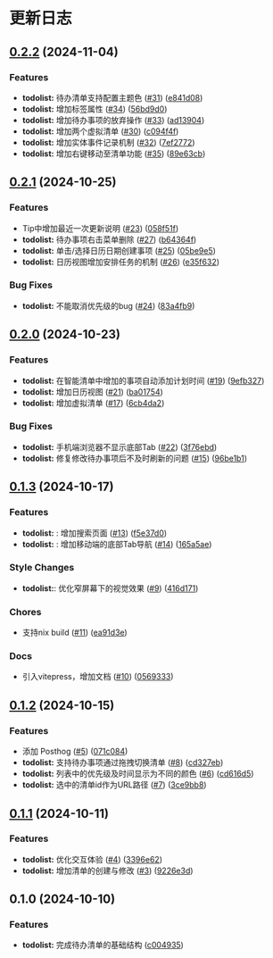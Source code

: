 # 更新日志

## [0.2.2](https://github.com/running-grass/qianmian/compare/0.2.1...0.2.2) (2024-11-04)


### Features

* **todolist:** 待办清单支持配置主题色 ([#31](https://github.com/running-grass/qianmian/issues/31)) ([e841d08](https://github.com/running-grass/qianmian/commit/e841d088a2dc4b6d944ed1c84550cb089d94553a))
* **todolist:** 增加标签属性 ([#34](https://github.com/running-grass/qianmian/issues/34)) ([56bd9d0](https://github.com/running-grass/qianmian/commit/56bd9d08bbb9c28682c56981ab090c3cedc8c829))
* **todolist:** 增加待办事项的放弃操作 ([#33](https://github.com/running-grass/qianmian/issues/33)) ([ad13904](https://github.com/running-grass/qianmian/commit/ad1390472bb2e0e1586eb27cdbf55236b78d92ef))
* **todolist:** 增加两个虚拟清单 ([#30](https://github.com/running-grass/qianmian/issues/30)) ([c094f4f](https://github.com/running-grass/qianmian/commit/c094f4fbc6556fca4c3b77bce5e9ac292dab61b4))
* **todolist:** 增加实体事件记录机制 ([#32](https://github.com/running-grass/qianmian/issues/32)) ([7ef2772](https://github.com/running-grass/qianmian/commit/7ef27726bd48055fe8bf3f720e8fa58ade139737))
* **todolist:** 增加右键移动至清单功能 ([#35](https://github.com/running-grass/qianmian/issues/35)) ([89e63cb](https://github.com/running-grass/qianmian/commit/89e63cbbd2749b754de72d5a4bda08e0e8dc83a1))

## [0.2.1](https://github.com/running-grass/qianmian/compare/0.2.0...0.2.1) (2024-10-25)


### Features

* Tip中增加最近一次更新说明 ([#23](https://github.com/running-grass/qianmian/issues/23)) ([058f51f](https://github.com/running-grass/qianmian/commit/058f51fc4a75b2e182eecd2ad3cf34c22cc1ab78))
* **todolist:** 待办事项右击菜单删除 ([#27](https://github.com/running-grass/qianmian/issues/27)) ([b64364f](https://github.com/running-grass/qianmian/commit/b64364f2d898277aefc6bc54f2daeb7b08dbcaef))
* **todolist:** 单击/选择日历日期创建事项 ([#25](https://github.com/running-grass/qianmian/issues/25)) ([05be9e5](https://github.com/running-grass/qianmian/commit/05be9e560403e2d0f1c404f087cb7f1729bbc3df))
* **todolist:** 日历视图增加安排任务的机制 ([#26](https://github.com/running-grass/qianmian/issues/26)) ([e35f632](https://github.com/running-grass/qianmian/commit/e35f63275e5c1c826a81ce4cf0e02669acf30671))


### Bug Fixes

* **todolist:** 不能取消优先级的bug ([#24](https://github.com/running-grass/qianmian/issues/24)) ([83a4fb9](https://github.com/running-grass/qianmian/commit/83a4fb9fe67c63ef0df602a2d3b8a009b17968b6))

## [0.2.0](https://github.com/running-grass/qianmian/compare/0.1.3...0.2.0) (2024-10-23)

### Features

- **todolist:** 在智能清单中增加的事项自动添加计划时间 ([#19](https://github.com/running-grass/qianmian/issues/19)) ([9efb327](https://github.com/running-grass/qianmian/commit/9efb327337317165b7b59f4a4d2b770012df0a83))
- **todolist:** 增加日历视图 ([#21](https://github.com/running-grass/qianmian/issues/21)) ([ba01754](https://github.com/running-grass/qianmian/commit/ba017544eba5917fab64899e4c17c5c2285b2ebe))
- **todolist:** 增加虚拟清单 ([#17](https://github.com/running-grass/qianmian/issues/17)) ([6cb4da2](https://github.com/running-grass/qianmian/commit/6cb4da2e610c82ec9732e865ab99dd572fd6d73c))

### Bug Fixes

- **todolist:** 手机端浏览器不显示底部Tab ([#22](https://github.com/running-grass/qianmian/issues/22)) ([3f76ebd](https://github.com/running-grass/qianmian/commit/3f76ebdcc790dff1fdf705e3dd1ed3b1c5cc56e5))
- **todolist:** 修复修改待办事项后不及时刷新的问题 ([#15](https://github.com/running-grass/qianmian/issues/15)) ([96be1b1](https://github.com/running-grass/qianmian/commit/96be1b155456abe4f5111d4f0ec03162633aa873))

## [0.1.3](https://github.com/running-grass/qianmian/compare/0.1.2...0.1.3) (2024-10-17)

### Features

- **todolist:** : 增加搜索页面 ([#13](https://github.com/running-grass/qianmian/issues/13)) ([f5e37d0](https://github.com/running-grass/qianmian/commit/f5e37d0))
- **todolist:** : 增加移动端的底部Tab导航 ([#14](https://github.com/running-grass/qianmian/issues/14)) ([165a5ae](https://github.com/running-grass/qianmian/commit/165a5ae))

### Style Changes

- **todolist:**: 优化窄屏幕下的视觉效果 ([#9](https://github.com/running-grass/qianmian/issues/9)) ([416d171](https://github.com/running-grass/qianmian/commit/416d171))

### Chores

- 支持nix build ([#11](https://github.com/running-grass/qianmian/issues/11)) ([ea91d3e](https://github.com/running-grass/qianmian/commit/ea91d3e))

### Docs

- 引入vitepress，增加文档 ([#10](https://github.com/running-grass/qianmian/issues/10)) ([0569333](https://github.com/running-grass/qianmian/commit/0569333))

## [0.1.2](https://github.com/running-grass/qianmian/compare/0.1.1...0.1.2) (2024-10-15)

### Features

- 添加 Posthog ([#5](https://github.com/running-grass/qianmian/issues/5)) ([071c084](https://github.com/running-grass/qianmian/commit/071c0842d132b5b8cbd3f30f9a299c7db123f6c1))
- **todolist:** 支持待办事项通过拖拽切换清单 ([#8](https://github.com/running-grass/qianmian/issues/8)) ([cd327eb](https://github.com/running-grass/qianmian/commit/cd327eb2cb330150da007e6b7c27b5643cb4edf1))
- **todolist:** 列表中的优先级及时间显示为不同的颜色 ([#6](https://github.com/running-grass/qianmian/issues/6)) ([cd616d5](https://github.com/running-grass/qianmian/commit/cd616d56965dbc846004220b1aef26c8d3b0a39e))
- **todolist:** 选中的清单id作为URL路径 ([#7](https://github.com/running-grass/qianmian/issues/7)) ([3ce9bb8](https://github.com/running-grass/qianmian/commit/3ce9bb8936428e83cbb00b597094aae5fa73cc69))

## [0.1.1](https://github.com/running-grass/qianmian/compare/0.1.0...0.1.1) (2024-10-11)

### Features

- **todolist:** 优化交互体验 ([#4](https://github.com/running-grass/qianmian/issues/4)) ([3396e62](https://github.com/running-grass/qianmian/commit/3396e62557d6c5f210e70d78015f0d6c9a354c56))
- **todolist:** 增加清单的创建与修改 ([#3](https://github.com/running-grass/qianmian/issues/3)) ([9226e3d](https://github.com/running-grass/qianmian/commit/9226e3db8583d698b13cd7935156ba16fb93df97))

## 0.1.0 (2024-10-10)

### Features

- **todolist:** 完成待办清单的基础结构 ([c004935](https://github.com/running-grass/qianmian/commit/c004935bd3f1bc07869abb8046e25dd925f2664c))
